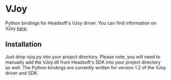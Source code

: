 VJoy
====

Python bindings for Headsoft's VJoy driver.  You can find information on VJoy [here](http://headsoft.com.au/index.php?category=vjoy).

Installation
------------

Just drop vjoy.py into your project directory.  Please note, you will need to manually add the VJoy.dll from Headsoft's SDK into your project directory as well.  The Python bindings are currently written for version 1.2 of the VJoy driver and SDK.
